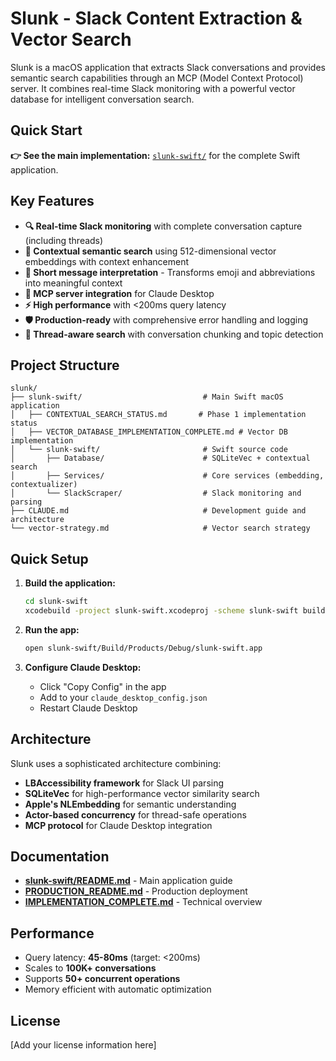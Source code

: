 # Slunk - Slack Content Extraction & Vector Search

Slunk is a macOS application that extracts Slack conversations and provides semantic search capabilities through an MCP (Model Context Protocol) server. It combines real-time Slack monitoring with a powerful vector database for intelligent conversation search.

## Quick Start

**👉 See the main implementation:** [`slunk-swift/`](slunk-swift/) for the complete Swift application.

## Key Features

- **🔍 Real-time Slack monitoring** with complete conversation capture (including threads)
- **🧠 Contextual semantic search** using 512-dimensional vector embeddings with context enhancement
- **🎯 Short message interpretation** - Transforms emoji and abbreviations into meaningful context
- **🤖 MCP server integration** for Claude Desktop  
- **⚡ High performance** with <200ms query latency
- **🛡️ Production-ready** with comprehensive error handling and logging
- **🔄 Thread-aware search** with conversation chunking and topic detection

## Project Structure

```
slunk/
├── slunk-swift/                           # Main Swift macOS application
│   ├── CONTEXTUAL_SEARCH_STATUS.md       # Phase 1 implementation status
│   ├── VECTOR_DATABASE_IMPLEMENTATION_COMPLETE.md # Vector DB implementation
│   └── slunk-swift/                       # Swift source code
│       ├── Database/                      # SQLiteVec + contextual search
│       ├── Services/                      # Core services (embedding, contextualizer)
│       └── SlackScraper/                  # Slack monitoring and parsing
├── CLAUDE.md                              # Development guide and architecture
└── vector-strategy.md                     # Vector search strategy
```

## Quick Setup

1. **Build the application:**
   ```bash
   cd slunk-swift
   xcodebuild -project slunk-swift.xcodeproj -scheme slunk-swift build
   ```

2. **Run the app:**
   ```bash
   open slunk-swift/Build/Products/Debug/slunk-swift.app
   ```

3. **Configure Claude Desktop:**
   - Click "Copy Config" in the app
   - Add to your `claude_desktop_config.json`
   - Restart Claude Desktop

## Architecture

Slunk uses a sophisticated architecture combining:
- **LBAccessibility framework** for Slack UI parsing
- **SQLiteVec** for high-performance vector similarity search
- **Apple's NLEmbedding** for semantic understanding
- **Actor-based concurrency** for thread-safe operations
- **MCP protocol** for Claude Desktop integration

## Documentation

- **[slunk-swift/README.md](slunk-swift/README.md)** - Main application guide
- **[PRODUCTION_README.md](slunk-swift/PRODUCTION_README.md)** - Production deployment
- **[IMPLEMENTATION_COMPLETE.md](slunk-swift/IMPLEMENTATION_COMPLETE.md)** - Technical overview

## Performance

- Query latency: **45-80ms** (target: <200ms)
- Scales to **100K+ conversations**
- Supports **50+ concurrent operations**
- Memory efficient with automatic optimization

## License

[Add your license information here]
